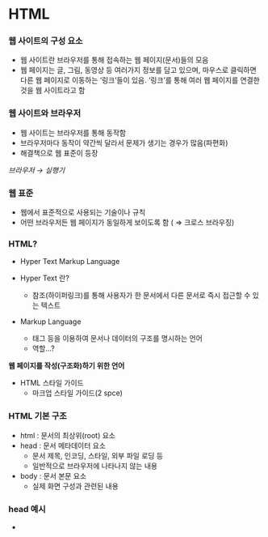 # HTML

### 웹 사이트의 구성 요소

- 웹 사이트란 브라우저를 통해 접속하는 웹 페이지(문서)들의 모음
- 웹 페이지는 글, 그림, 동영상 등 여러가지 정보를 담고 있으며, 마우스로 클릭하면 다른 웹 페이지로 이동하는 ‘링크’들이 있음. ‘링크’를 통해 여러 웹 페이지를 연결한 것을 웹 사이트라고 함

### 웹 사이트와 브라우저

- 웹 사이트는 브라우저를 통해 동작함
- 브라우저마다 동작이 약간씩 달라서 문제가 생기는 경우가 많음(파편화)
- 해결책으로 웹 표준이 등장

*브라우저 → 실행기*

### 웹 표준

- 웹에서 표준적으로 사용되는 기술이나 규칙
- 어떤 브라우저든 웹 페이지가 동일하게 보이도록 함 ( ⇒ 크로스 브라우징)

### HTML?

- Hyper Text Markup Language

- Hyper Text 란?
    - 참조(하이퍼링크)를 통해 사용자가 한 문서에서 다른 문서로 즉시 접근할 수 있는 텍스트

- Markup Language
    - 태그 등을 이용하여 문서나 데이터의 구조를 명시하는 언어
    - 역할…?

**웹 페이지를 작성(구조화)하기 위한 언어**

- HTML 스타일 가이드
    - 마크업 스타일 가이드(2 spce)

### HTML 기본 구조

- html : 문서의 최상위(root) 요소
- head : 문서 메타데이터 요소
    - 문서 제목, 인코딩, 스타일, 외부 파일 로딩 등
    - 일반적으로 브라우저에 나타나지 않는 내용
- body : 문서 본문 요소
    - 실제 화면 구성과 관련된 내용

### head 예시

- <title>: 브라우저 상단 타이틀
- <meta>: 문서 레벨 메타데이터 요소
- <link>: 외부 리소스 연결 요소 ( CSS 파일, favicon 등)
- <script> : 스크립트 요소 ( JavaScript 파일/코드 )
- <style> : CSS 직접 작성

- Open Graph Protocol
    - 메타 데이터를 표현하는 새로운 규약
        - HTML 문서의 메타 데이터를 통해 문서의 정보 전달
        - 메타정보에 해당하는 제목, 설명 등을 쓸 수 있도록 정의

### 요소(element)

- HTML의 element는 태그와 내용(contents)로 구성되어 있다.

- HTML 요소는 시작 태그와 종료 태그 그리고 태그 사이에 위치한 내용으로 구성
    - 요소는 태그로 컨텐츠(내용)을 감싸는 것으로 그 정보의 성격과 의미를 정의
    - 내용이 없는 태그들도 존재(닫는 태그가 없음)
        - br, hr, img, input, link, meta

- 요소는 중첩(nested)될 수 있음
    - 요소의 중첩을 통해 하나의 문서를 구조화
    - 여는 태그와 닫는 태그의 쌍을 잘 확인해야함
        - 오류를 반환하는 것이 아닌 그냥 레이아웃이 깨진 상태로 출력되기 때문에, 디버깅이 힘들어 질 수 있음

- elements : 해당 요소의 HTML 태그

### 속성(attribute)

태그의 디테일한 설명?정보를 넣어주기 위한..?


*=을 뛰어쓰기 하면 안됨 ( 파이썬이랑 다름)*

- id
- class
- data-*

### 시맨틱 태그

- HTML 태그가 특정 목적, 역할 및 의미적 가치(semantic value)를 가지는 것
    - 예를 들어 h1 태그는
    
    ### DOM(Document Object Model) 트리
    

 

### HTML 문서 구조화

### 인라인 / 블록 요소

id 태그 스페셜 별명

alt 이미지가 깨졌을 때의 대체 텍스트.

required 필수